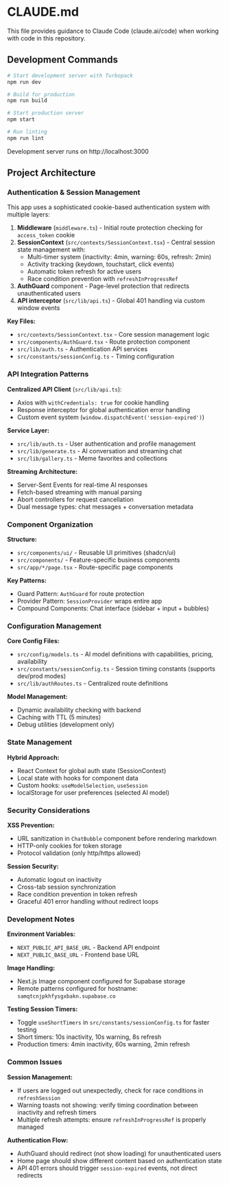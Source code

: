 # CLAUDE.md

This file provides guidance to Claude Code (claude.ai/code) when working with code in this repository.

## Development Commands

```bash
# Start development server with Turbopack
npm run dev

# Build for production
npm run build

# Start production server
npm start

# Run linting
npm run lint
```

Development server runs on http://localhost:3000

## Project Architecture

### Authentication & Session Management

This app uses a sophisticated cookie-based authentication system with multiple layers:

1. **Middleware** (`middleware.ts`) - Initial route protection checking for `access_token` cookie
2. **SessionContext** (`src/contexts/SessionContext.tsx`) - Central session state management with:
   - Multi-timer system (inactivity: 4min, warning: 60s, refresh: 2min)
   - Activity tracking (keydown, touchstart, click events)
   - Automatic token refresh for active users
   - Race condition prevention with `refreshInProgressRef`
3. **AuthGuard** component - Page-level protection that redirects unauthenticated users
4. **API interceptor** (`src/lib/api.ts`) - Global 401 handling via custom window events

**Key Files:**
- `src/contexts/SessionContext.tsx` - Core session management logic
- `src/components/AuthGuard.tsx` - Route protection component
- `src/lib/auth.ts` - Authentication API services
- `src/constants/sessionConfig.ts` - Timing configuration

### API Integration Patterns

**Centralized API Client** (`src/lib/api.ts`):
- Axios with `withCredentials: true` for cookie handling
- Response interceptor for global authentication error handling
- Custom event system (`window.dispatchEvent('session-expired')`)

**Service Layer:**
- `src/lib/auth.ts` - User authentication and profile management
- `src/lib/generate.ts` - AI conversation and streaming chat
- `src/lib/gallery.ts` - Meme favorites and collections

**Streaming Architecture:**
- Server-Sent Events for real-time AI responses
- Fetch-based streaming with manual parsing
- Abort controllers for request cancellation
- Dual message types: chat messages + conversation metadata

### Component Organization

**Structure:**
- `src/components/ui/` - Reusable UI primitives (shadcn/ui)
- `src/components/` - Feature-specific business components
- `src/app/*/page.tsx` - Route-specific page components

**Key Patterns:**
- Guard Pattern: `AuthGuard` for route protection  
- Provider Pattern: `SessionProvider` wraps entire app
- Compound Components: Chat interface (sidebar + input + bubbles)

### Configuration Management

**Core Config Files:**
- `src/config/models.ts` - AI model definitions with capabilities, pricing, availability
- `src/constants/sessionConfig.ts` - Session timing constants (supports dev/prod modes)
- `src/lib/authRoutes.ts` - Centralized route definitions

**Model Management:**
- Dynamic availability checking with backend
- Caching with TTL (5 minutes)
- Debug utilities (development only)

### State Management

**Hybrid Approach:**
- React Context for global auth state (SessionContext)
- Local state with hooks for component data
- Custom hooks: `useModelSelection`, `useSession`
- localStorage for user preferences (selected AI model)

### Security Considerations

**XSS Prevention:**
- URL sanitization in `ChatBubble` component before rendering markdown
- HTTP-only cookies for token storage
- Protocol validation (only http/https allowed)

**Session Security:**
- Automatic logout on inactivity
- Cross-tab session synchronization
- Race condition prevention in token refresh
- Graceful 401 error handling without redirect loops

### Development Notes

**Environment Variables:**
- `NEXT_PUBLIC_API_BASE_URL` - Backend API endpoint
- `NEXT_PUBLIC_BASE_URL` - Frontend base URL

**Image Handling:**
- Next.js Image component configured for Supabase storage
- Remote patterns configured for hostname: `samqtcnjpkhfysgxbakn.supabase.co`

**Testing Session Timers:**
- Toggle `useShortTimers` in `src/constants/sessionConfig.ts` for faster testing
- Short timers: 10s inactivity, 10s warning, 8s refresh
- Production timers: 4min inactivity, 60s warning, 2min refresh

### Common Issues

**Session Management:**
- If users are logged out unexpectedly, check for race conditions in `refreshSession`
- Warning toasts not showing: verify timing coordination between inactivity and refresh timers
- Multiple refresh attempts: ensure `refreshInProgressRef` is properly managed

**Authentication Flow:**
- AuthGuard should redirect (not show loading) for unauthenticated users
- Home page should show different content based on authentication state
- API 401 errors should trigger `session-expired` events, not direct redirects